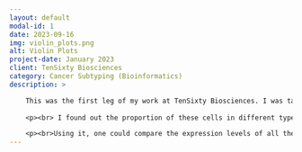 ```yaml
---
layout: default
modal-id: 1
date: 2023-09-16
img: violin_plots.png
alt: Violin Plots
project-date: January 2023
client: TenSixty Biosciences
category: Cancer Subtyping (Bioinformatics)
description: >

    This was the first leg of my work at TenSixty Biosciences. I was tasked with cancer subtyping. We were looking for a cell-type characterization of cancer rather than an organ characterization, which is how cancer types are generally referred to currently. Certain rare cell types (ionocytes, neuroendocrine cells, and tuft cells) are linked to cancer origination. 
    
    <p><br> I found out the proportion of these cells in different types of cancer by first identifying the putative marker genes for them using a labeled single cell RNAseq data and then using those genes’ amount in the primary RNAseq bulk sample to find the presence of these cells. I developed a pipeline to visualize the results for 33 cancer types in our dataset (derived from TCGA) and compare them with the expression data of normal samples from the GTEX database. </p>

    <p><br>Using it, one could compare the expression levels of all the cancers types (out of the 33) from a tissue with the expression levels from normal tissue, for any set of genes. Later, I expanded improved it to show expression levels at the isoform level rather than gene level. This I did by building the setup to run Kallisto (sequencing tool to process raw FASTQ files) on AWS parallel by dockerizing it and deploying the docker image on AWS parallel. Shown is an image of an example violin plot obtained using the tool.</p>
---
```

